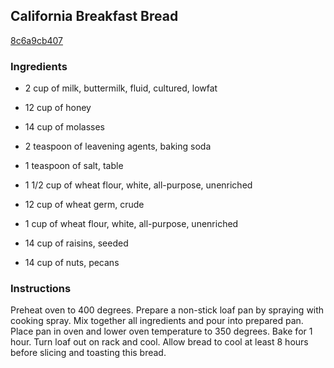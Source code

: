 ## California Breakfast Bread

[8c6a9cb407](http://www.food.com/recipe/california-breakfast-bread-92333)

### Ingredients

 - 2 cup of milk, buttermilk, fluid, cultured, lowfat

 - 12 cup of honey

 - 14 cup of molasses

 - 2 teaspoon of leavening agents, baking soda

 - 1 teaspoon of salt, table

 - 1 1/2 cup of wheat flour, white, all-purpose, unenriched

 - 12 cup of wheat germ, crude

 - 1 cup of wheat flour, white, all-purpose, unenriched

 - 14 cup of raisins, seeded

 - 14 cup of nuts, pecans

### Instructions

Preheat oven to 400 degrees. Prepare a non-stick loaf pan by spraying with cooking spray. Mix together all ingredients and pour into prepared pan. Place pan in oven and lower oven temperature to 350 degrees. Bake for 1 hour. Turn loaf out on rack and cool. Allow bread to cool at least 8 hours before slicing and toasting this bread.